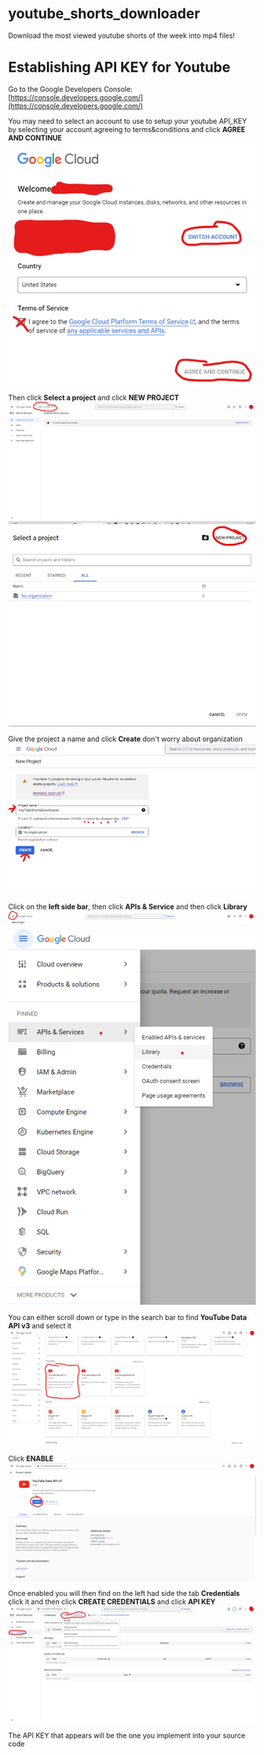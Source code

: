 # youtube_shorts_downloader
Download the most viewed youtube shorts of the week into mp4 files!


# Establishing API KEY for Youtube

Go to the Google Developers Console: [https://console.developers.google.com/](https://console.developers.google.com/)


You may need to select an account to use to setup your youtube API_KEY by selecting your account agreeing to terms&conditions and click **AGREE AND CONTINUE**
![](src/images/Account_selection.png)


Then click **Select a project** and click **NEW PROJECT**
![](src/images/Select_a_project.png)
![](src/images/New_project.png)

Give the project a name and click **Create** don't worry about organization
![](src/images/Create_project.png)

Click on the **left side bar**, then click **APIs & Service** and then click **Library**
![](src/images/Left_side_bar.png)
![](src/images/API_services_library.png)

You can either scroll down or type in the search bar to find **YouTube Data API v3** and select it
![](src/images/API_v3.png)

Click **ENABLE**
![](src/images/Enable.png)

Once enabled you will then find on the left had side the tab **Credentials** click it and then click **CREATE CREDENTIALS** and click **API KEY**
![](src/images/Create_credentials.png)

The API KEY that appears will be the one you implement into your source code
